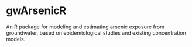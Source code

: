 # gwArsenicR
An R package for modeling and estimating arsenic exposure from groundwater, based on epidemiological studies and existing concentration models.
